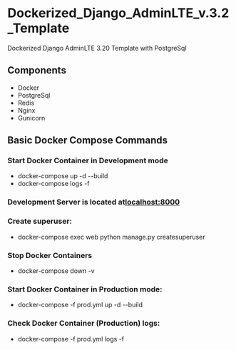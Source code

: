 # Dockerized_Django_AdminLTE_v.3.2_Template
Dockerized Django AdminLTE 3.20 Template with PostgreSql
## Components
+   Docker
+   PostgreSql
+   Redis
+   Nginx
+   Gunicorn

## Basic Docker Compose Commands

### Start Docker Container in Development mode
+ docker-compose up -d --build
+ docker-compose logs -f

### Development Server is located at[localhost:8000](http://localhost:8000 "localhost")

### Create superuser:
+ docker-compose exec web python manage.py createsuperuser

### Stop Docker Containers
+ docker-compose down -v

### Start Docker Container in Production mode:
+ docker-compose -f prod.yml up -d --build

### Check Docker Container (Production) logs:
+ docker-compose -f prod.yml logs -f
